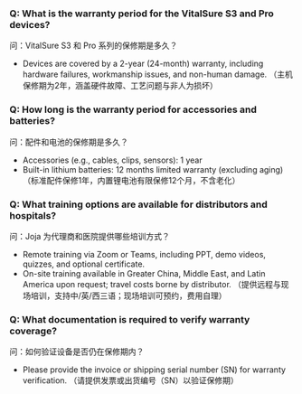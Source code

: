 
### Q: What is the warranty period for the VitalSure S3 and Pro devices?
 问：VitalSure S3 和 Pro 系列的保修期是多久？
- Devices are covered by a 2-year (24-month) warranty, including hardware failures, workmanship issues, and non-human damage.
（主机保修期为2年，涵盖硬件故障、工艺问题与非人为损坏）

### Q: How long is the warranty period for accessories and batteries?
问：配件和电池的保修期是多久？
- Accessories (e.g., cables, clips, sensors): 1 year
- Built-in lithium batteries: 12 months limited warranty (excluding aging)
（标准配件保修1年，内置锂电池有限保修12个月，不含老化）

### Q: What training options are available for distributors and hospitals?
 问：Joja 为代理商和医院提供哪些培训方式？
- Remote training via Zoom or Teams, including PPT, demo videos, quizzes, and optional certificate.
- On-site training available in Greater China, Middle East, and Latin America upon request; travel costs borne by distributor.
（提供远程与现场培训，支持中/英/西三语；现场培训可预约，费用自理）

### Q: What documentation is required to verify warranty coverage?
 问：如何验证设备是否仍在保修期内？
- Please provide the invoice or shipping serial number (SN) for warranty verification.
（请提供发票或出货编号（SN）以验证保修期）

